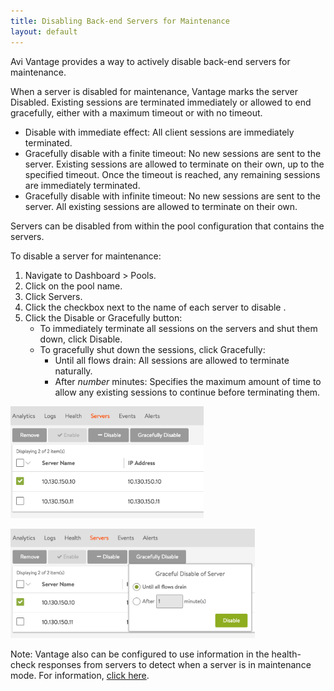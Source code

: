 ```yaml
---
title: Disabling Back-end Servers for Maintenance
layout: default
---
```

Avi Vantage provides a way to actively disable back-end servers for maintenance.

When a server is disabled for maintenance, Vantage marks the server Disabled. Existing sessions are terminated immediately or allowed to end gracefully, either with a maximum timeout or with no timeout.

* Disable with immediate effect: All client sessions are immediately terminated.
* Gracefully disable with a finite timeout: No new sessions are sent to the server. Existing sessions are allowed to terminate on their own, up to the specified timeout. Once the timeout is reached, any remaining sessions are immediately terminated.
* Gracefully disable with infinite timeout: No new sessions are sent to the server. All existing sessions are allowed to terminate on their own. 

Servers can be disabled from within the pool configuration that contains the servers.

To disable a server for maintenance:
<ol> 
 <li>Navigate to Dashboard &gt; Pools.</li> 
 <li>Click on the pool name.</li> 
 <li>Click Servers.</li> 
 <li>Click the checkbox next to the name of each server to disable .</li> 
 <li>Click the Disable or Gracefully button: 
  <ul> 
   <li>To immediately terminate all sessions on the servers and shut them down, click Disable.</li> 
   <li>To gracefully shut down the sessions, click Gracefully: 
    <ul> 
     <li>Until all flows drain: All sessions are allowed to terminate naturally.</li> 
     <li>After <em>number</em> minutes: Specifies the maximum amount of time to allow any existing sessions to continue before terminating them.</li> 
    </ul> </li> 
  </ul> </li> 
</ol> 

<a href="img/Screen-Shot-2016-07-07-at-5.24.43-PM.png"><img class=" wp-image-10771 alignnone" src="img/Screen-Shot-2016-07-07-at-5.24.43-PM.png" alt="Screen Shot 2016-07-07 at 5.24.43 PM" width="309" height="179"></a>

<a href="img/Screen-Shot-2016-07-07-at-5.24.59-PM.png"><img class="alignnone wp-image-10770" src="img/Screen-Shot-2016-07-07-at-5.24.59-PM.png" alt="Screen Shot 2016-07-07 at 5.24.59 PM" width="391" height="175"></a>

Note: Vantage also can be configured to use information in the health-check responses from servers to detect when a server is in maintenance mode. For information, <a href="detecting-server-maintenance-mode-with-a-health-monitor">click here</a>.
